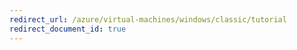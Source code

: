 ```yaml
---
redirect_url: /azure/virtual-machines/windows/classic/tutorial
redirect_document_id: true
---
```

